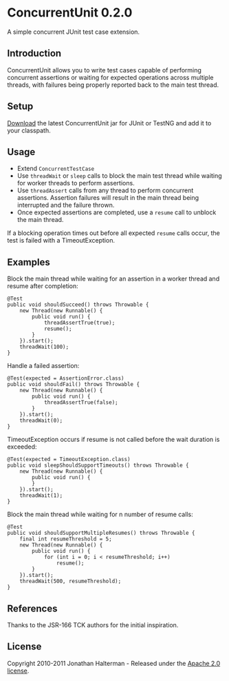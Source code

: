 # ConcurrentUnit 0.2.0

A simple concurrent JUnit test case extension.

## Introduction

ConcurrentUnit allows you to write test cases capable of performing concurrent assertions or waiting for expected operations across multiple threads, with failures being properly reported back to the main test thread.

## Setup

[Download](https://github.com/jhalterman/concurrentunit/archives/master) the latest ConcurrentUnit jar for JUnit or TestNG and add it to your classpath.

## Usage

* Extend `ConcurrentTestCase`
* Use `threadWait` or `sleep` calls to block the main test thread while waiting for worker threads to perform assertions. 
* Use `threadAssert` calls from any thread to perform concurrent assertions. Assertion failures will result in the main thread being interrupted and the failure thrown.
* Once expected assertions are completed, use a `resume` call to unblock the main thread.

If a blocking operation times out before all expected `resume` calls occur, the test is failed with a TimeoutException.

## Examples

Block the main thread while waiting for an assertion in a worker thread and resume after completion:

    @Test
    public void shouldSucceed() throws Throwable {
        new Thread(new Runnable() {
            public void run() {
                threadAssertTrue(true);
                resume();
            }
        }).start();
        threadWait(100);
    }

Handle a failed assertion:

    @Test(expected = AssertionError.class)
    public void shouldFail() throws Throwable {
        new Thread(new Runnable() {
            public void run() {
                threadAssertTrue(false);
            }
        }).start();
        threadWait(0);
    }

TimeoutException occurs if resume is not called before the wait duration is exceeded:

    @Test(expected = TimeoutException.class)
    public void sleepShouldSupportTimeouts() throws Throwable {
        new Thread(new Runnable() {
            public void run() {
            }
        }).start();
        threadWait(1);
    }

Block the main thread while waiting for n number of resume calls:

    @Test
    public void shouldSupportMultipleResumes() throws Throwable {
        final int resumeThreshold = 5;
        new Thread(new Runnable() {
            public void run() {
                for (int i = 0; i < resumeThreshold; i++)
                    resume();
            }
        }).start();
        threadWait(500, resumeThreshold);
    }

## References

Thanks to the JSR-166 TCK authors for the initial inspiration.

## License

Copyright 2010-2011 Jonathan Halterman - Released under the [Apache 2.0 license](http://www.apache.org/licenses/LICENSE-2.0.html).
